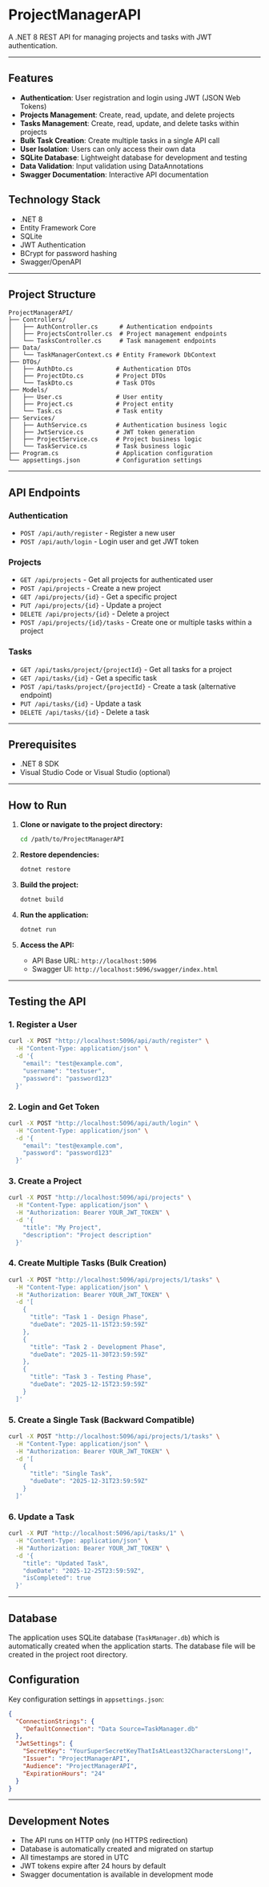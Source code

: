 # ProjectManagerAPI

A .NET 8 REST API for managing projects and tasks with JWT authentication.

---

## Features

- **Authentication**: User registration and login using JWT (JSON Web Tokens)
- **Projects Management**: Create, read, update, and delete projects
- **Tasks Management**: Create, read, update, and delete tasks within projects
- **Bulk Task Creation**: Create multiple tasks in a single API call
- **User Isolation**: Users can only access their own data
- **SQLite Database**: Lightweight database for development and testing
- **Data Validation**: Input validation using DataAnnotations
- **Swagger Documentation**: Interactive API documentation

## Technology Stack

- .NET 8
- Entity Framework Core
- SQLite
- JWT Authentication
- BCrypt for password hashing
- Swagger/OpenAPI

---

## Project Structure

```
ProjectManagerAPI/
├── Controllers/
│   ├── AuthController.cs      # Authentication endpoints
│   ├── ProjectsController.cs  # Project management endpoints
│   └── TasksController.cs     # Task management endpoints
├── Data/
│   └── TaskManagerContext.cs # Entity Framework DbContext
├── DTOs/
│   ├── AuthDto.cs            # Authentication DTOs
│   ├── ProjectDto.cs         # Project DTOs
│   └── TaskDto.cs            # Task DTOs
├── Models/
│   ├── User.cs               # User entity
│   ├── Project.cs            # Project entity
│   └── Task.cs               # Task entity
├── Services/
│   ├── AuthService.cs        # Authentication business logic
│   ├── JwtService.cs         # JWT token generation
│   ├── ProjectService.cs     # Project business logic
│   └── TaskService.cs        # Task business logic
├── Program.cs                # Application configuration
└── appsettings.json          # Configuration settings
```
---

## API Endpoints

### Authentication
- `POST /api/auth/register` - Register a new user
- `POST /api/auth/login` - Login user and get JWT token

### Projects
- `GET /api/projects` - Get all projects for authenticated user
- `POST /api/projects` - Create a new project
- `GET /api/projects/{id}` - Get a specific project
- `PUT /api/projects/{id}` - Update a project
- `DELETE /api/projects/{id}` - Delete a project
- `POST /api/projects/{id}/tasks` - Create one or multiple tasks within a project

### Tasks
- `GET /api/tasks/project/{projectId}` - Get all tasks for a project
- `GET /api/tasks/{id}` - Get a specific task
- `POST /api/tasks/project/{projectId}` - Create a task (alternative endpoint)
- `PUT /api/tasks/{id}` - Update a task
- `DELETE /api/tasks/{id}` - Delete a task

---

## Prerequisites

- .NET 8 SDK
- Visual Studio Code or Visual Studio (optional)

---

## How to Run

1. **Clone or navigate to the project directory:**
   ```bash
   cd /path/to/ProjectManagerAPI
   ```

2. **Restore dependencies:**
   ```bash
   dotnet restore
   ```

3. **Build the project:**
   ```bash
   dotnet build
   ```

4. **Run the application:**
   ```bash
   dotnet run
   ```

5. **Access the API:**
   - API Base URL: `http://localhost:5096`
   - Swagger UI: `http://localhost:5096/swagger/index.html`

---

## Testing the API

### 1. Register a User
```bash
curl -X POST "http://localhost:5096/api/auth/register" \
  -H "Content-Type: application/json" \
  -d '{
    "email": "test@example.com",
    "username": "testuser",
    "password": "password123"
  }'
```

### 2. Login and Get Token
```bash
curl -X POST "http://localhost:5096/api/auth/login" \
  -H "Content-Type: application/json" \
  -d '{
    "email": "test@example.com",
    "password": "password123"
  }'
```

### 3. Create a Project
```bash
curl -X POST "http://localhost:5096/api/projects" \
  -H "Content-Type: application/json" \
  -H "Authorization: Bearer YOUR_JWT_TOKEN" \
  -d '{
    "title": "My Project",
    "description": "Project description"
  }'
```

### 4. Create Multiple Tasks (Bulk Creation)
```bash
curl -X POST "http://localhost:5096/api/projects/1/tasks" \
  -H "Content-Type: application/json" \
  -H "Authorization: Bearer YOUR_JWT_TOKEN" \
  -d '[
    {
      "title": "Task 1 - Design Phase",
      "dueDate": "2025-11-15T23:59:59Z"
    },
    {
      "title": "Task 2 - Development Phase",
      "dueDate": "2025-11-30T23:59:59Z"
    },
    {
      "title": "Task 3 - Testing Phase",
      "dueDate": "2025-12-15T23:59:59Z"
    }
  ]'
```

### 5. Create a Single Task (Backward Compatible)
```bash
curl -X POST "http://localhost:5096/api/projects/1/tasks" \
  -H "Content-Type: application/json" \
  -H "Authorization: Bearer YOUR_JWT_TOKEN" \
  -d '[
    {
      "title": "Single Task",
      "dueDate": "2025-12-31T23:59:59Z"
    }
  ]'
```

### 6. Update a Task
```bash
curl -X PUT "http://localhost:5096/api/tasks/1" \
  -H "Content-Type: application/json" \
  -H "Authorization: Bearer YOUR_JWT_TOKEN" \
  -d '{
    "title": "Updated Task",
    "dueDate": "2025-12-25T23:59:59Z",
    "isCompleted": true
  }'
```
---

## Database

The application uses SQLite database (`TaskManager.db`) which is automatically created when the application starts. The database file will be created in the project root directory.

## Configuration

Key configuration settings in `appsettings.json`:

```json
{
  "ConnectionStrings": {
    "DefaultConnection": "Data Source=TaskManager.db"
  },
  "JwtSettings": {
    "SecretKey": "YourSuperSecretKeyThatIsAtLeast32CharactersLong!",
    "Issuer": "ProjectManagerAPI",
    "Audience": "ProjectManagerAPI",
    "ExpirationHours": "24"
  }
}
```
---

## Development Notes

- The API runs on HTTP only (no HTTPS redirection)
- Database is automatically created and migrated on startup
- All timestamps are stored in UTC
- JWT tokens expire after 24 hours by default
- Swagger documentation is available in development mode